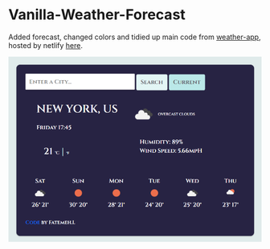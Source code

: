 # Vanilla-Weather-Forecast
Added forecast, changed colors and tidied up main code from [weather-app](https://github.com/FatemehIzadi/Vanilla-Weather "vanilla-weather repo"), hosted by netlify [here](https://determined-poincare-d05a4f.netlify.app/ "netlify-hosted app").

![alt text](https://github.com/FatemehIzadi/Vanilla-Weather-Forecast/blob/main/NYC.PNG?raw=true)
